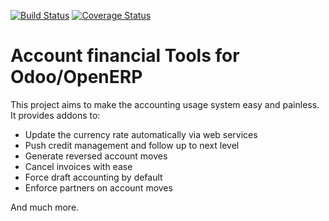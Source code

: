 [![Build Status](https://travis-ci.org/OCA/account-financial-tools.svg?branch=master)](https://travis-ci.org/OCA/account-financial-tools)
[![Coverage Status](https://coveralls.io/repos/OCA/account-financial-tools/badge.png?branch=master)](https://coveralls.io/r/OCA/account-financial-tools?branch=master)

Account financial Tools for Odoo/OpenERP
========================================

This project aims to make the accounting usage system easy and painless.
It provides addons to:

 - Update the currency rate automatically via web services
 - Push credit management and follow up to next level
 - Generate reversed account moves
 - Cancel invoices with ease
 - Force draft accounting by default
 - Enforce partners on account moves

And much more.

